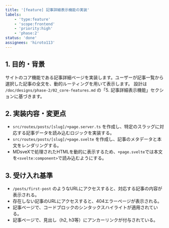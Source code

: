 ```yaml
---
title: '[feature] 記事詳細表示機能の実装'
labels:
    - 'type:feature'
    - 'scope:frontend'
    - 'priority:high'
    - 'phase:2'
status: 'done'
assignees: 'hiroto113'
---
```


## 1. 目的・背景

サイトのコア機能である記事詳細ページを実装します。ユーザーが記事一覧から選択した記事の全文を、動的ルーティングを用いて表示します。
設計は `/doc/designs/phase-2/02_core-features.md` の「5. 記事詳細表示機能」セクションに基づきます。

## 2. 実装内容・変更点

- `src/routes/posts/[slug]/+page.server.ts` を作成し、特定のスラッグに対応する記事データを読み込むロジックを実装する。
- `src/routes/posts/[slug]/+page.svelte` を作成し、記事のメタデータと本文をレンダリングする。
- MDsveXで処理されたHTMLを動的に表示するため、`+page.svelte`では本文を`<svelte:component>`で読み込むようにする。

## 3. 受け入れ基準

- `/posts/first-post` のようなURLにアクセスすると、対応する記事の内容が表示される。
- 存在しない記事のURLにアクセスすると、404エラーページが表示される。
- 記事ページで、コードブロックのシンタックスハイライトが適用されている。
- 記事ページで、見出し（h2, h3等）にアンカーリンクが付与されている。
